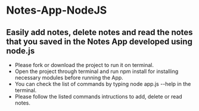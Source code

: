 # Notes-App-NodeJS
## Easily add notes, delete notes and read the notes that you saved in the Notes App developed using node.js

* Please fork or download the project to run it on terminal.
* Open the project through terminal and run npm install for installing necessary modules before running the App. 
* You can check the list of commands by typing node app.js --help in the terminal.
* Please follow the listed commands intructions to add, delete or read notes. 